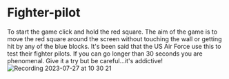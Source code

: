 # Fighter-pilot
To start the game click and hold the red square. The aim of the game is to move the red square around the screen without touching the wall or getting hit  by any of the blue blocks.
It's been said that the US Air Force use this to test their fighter pilots. 
If you can go longer than 30 seconds you are phenomenal.
Give it a try but be careful...it's addictive!
![Recording 2023-07-27 at 10 30 21](https://github.com/faeghehmohammadian/Fighter-pilot/assets/59620602/f1005bd4-1fea-42e2-9703-bff4777cee05)

